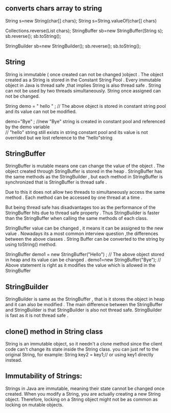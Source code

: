 
converts  chars array to string
--------------------------------
String s=new String(char[] chars);
String s=String.valueOf(char[] chars)


Collections.reverse(List<Character> chars);
StringBuffer sb=new StringBuffer(String s);
sb.reverse();
sb.toString();
 
StringBuilder sb=new StringBuilder();
sb.reverse();
sb.toString();

String
-------

String is immutable  ( once created can not be changed )object  . The object created as a String is stored in the  Constant String Pool  . 
Every immutable object in Java is thread safe ,that implies String is also thread safe . String can not be used by two threads simultaneously.
String  once assigned can not be changed.

String  demo = " hello " ;
// The above object is stored in constant string pool and its value can not be modified.


demo="Bye" ;     //new "Bye" string is created in constant pool and referenced by the demo variable            
 // "hello" string still exists in string constant pool and its value is not overrided but we lost reference to the  "hello"string  

StringBuffer
------------

StringBuffer is mutable means one can change the value of the object . The object created through StringBuffer is stored in the heap . StringBuffer  has the same methods as the StringBuilder , but each method in StringBuffer is synchronized that is StringBuffer is thread safe . 

Due to this it does not allow  two threads to simultaneously access the same method . Each method can be accessed by one thread at a time .

But being thread safe has disadvantages too as the performance of the StringBuffer hits due to thread safe property . Thus  StringBuilder is faster than the StringBuffer when calling the same methods of each class.

StringBuffer value can be changed , it means it can be assigned to the new value . Nowadays its a most common interview question ,the differences between the above classes .
String Buffer can be converted to the string by using 
toString() method.

StringBuffer demo1 = new StringBuffer("Hello") ;
// The above object stored in heap and its value can be changed .
demo1=new StringBuffer("Bye");
// Above statement is right as it modifies the value which is allowed in the StringBuffer

StringBuilder
--------------

StringBuilder  is same as the StringBuffer , that is it stores the object in heap and it can also be modified . The main difference between the StringBuffer and StringBuilder is that StringBuilder is also not thread safe. 
StringBuilder is fast as it is not thread safe .

clone() method in String class
--------------------------------
String is an immutable object, so it needn't a clone method since the client code can't change its state inside the String class.
you can just ref to the original String, for example:
String key2 = key1;// or using key1 directly instead.


Immutability of Strings:
------------------------------
Strings in Java are immutable, meaning their state cannot be changed once created. When you modify a String, you are actually creating a new String object. Therefore, locking on a String object might not be as common as locking on mutable objects.




  


